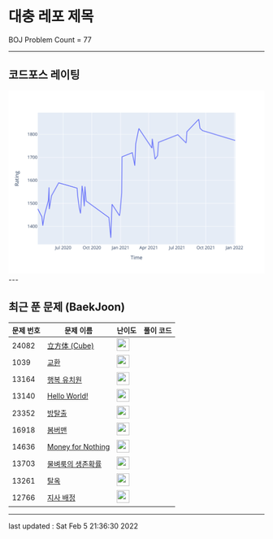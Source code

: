 # 대충 레포 제목

BOJ Problem Count = 77

---

## 코드포스 레이팅
[![Rating Graph](./cfStats.svg)](https://github.com/ingyu1008/Algorithm-Problem-Solving/blob/master/cfStats.html)---

## 최근 푼 문제 (BaekJoon)
| 문제 번호 | 문제 이름 | 난이도 | 풀이 코드 |
| --- | --- | --- | --- |
| 24082 | [立方体 (Cube)](https://www.acmicpc.net/problem/24082) | <img height="25px" width="25px=" src="https://static.solved.ac/tier_small/1.svg"/> |  |
| 1039 | [교환](https://www.acmicpc.net/problem/1039) | <img height="25px" width="25px=" src="https://static.solved.ac/tier_small/13.svg"/> |  |
| 13164 | [행복 유치원](https://www.acmicpc.net/problem/13164) | <img height="25px" width="25px=" src="https://static.solved.ac/tier_small/11.svg"/> |  |
| 13140 | [Hello World!](https://www.acmicpc.net/problem/13140) | <img height="25px" width="25px=" src="https://static.solved.ac/tier_small/11.svg"/> |  |
| 23352 | [방탈출](https://www.acmicpc.net/problem/23352) | <img height="25px" width="25px=" src="https://static.solved.ac/tier_small/11.svg"/> |  |
| 16918 | [봄버맨](https://www.acmicpc.net/problem/16918) | <img height="25px" width="25px=" src="https://static.solved.ac/tier_small/10.svg"/> |  |
| 14636 | [Money for Nothing](https://www.acmicpc.net/problem/14636) | <img height="25px" width="25px=" src="https://static.solved.ac/tier_small/22.svg"/> |  |
| 13703 | [물벼룩의 생존확률](https://www.acmicpc.net/problem/13703) | <img height="25px" width="25px=" src="https://static.solved.ac/tier_small/11.svg"/> |  |
| 13261 | [탈옥](https://www.acmicpc.net/problem/13261) | <img height="25px" width="25px=" src="https://static.solved.ac/tier_small/20.svg"/> |  |
| 12766 | [지사 배정](https://www.acmicpc.net/problem/12766) | <img height="25px" width="25px=" src="https://static.solved.ac/tier_small/21.svg"/> |  |


---

last updated : Sat Feb  5 21:36:30 2022

